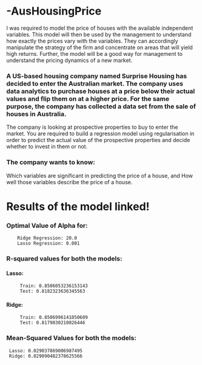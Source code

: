 # -AusHousingPrice
I was required to model the price of houses with the available independent variables. This model will then be used by the management to understand how exactly the prices vary with the variables. They can accordingly manipulate the strategy of the firm and concentrate on areas that will yield high returns. Further, the model will be a good way for management to understand the pricing dynamics of a new market.

### A US-based housing company named Surprise Housing has decided to enter the Australian market. The company uses data analytics to purchase houses at a price below their actual values and flip them on at a higher price. For the same purpose, the company has collected a data set from the sale of houses in Australia.

The company is looking at prospective properties to buy to enter the market. You are required to build a regression model using regularisation in order to predict the actual value of the prospective properties and decide whether to invest in them or not.
 
### The company wants to know:
Which variables are significant in predicting the price of a house, and
How well those variables describe the price of a house.

# Results of the model linked!

### Optimal Value of Alpha for:
        Ridge Regression: 20.0
        Lasso Regression: 0.001

### R-squared values for both the models: 

#### Lasso:  
        ​ Train: 0.8506053236153143 
        ​ Test: 0.8182323636345563 
#### Ridge:  
        ​ Train: 0.8506996141050609 
        ​ Test: 0.8179030210026446 
        
### Mean-Squared Values for both the models:

    ​ Lasso: 0.029037869006987495
    ​ Ridge: 0.029090482378625566
